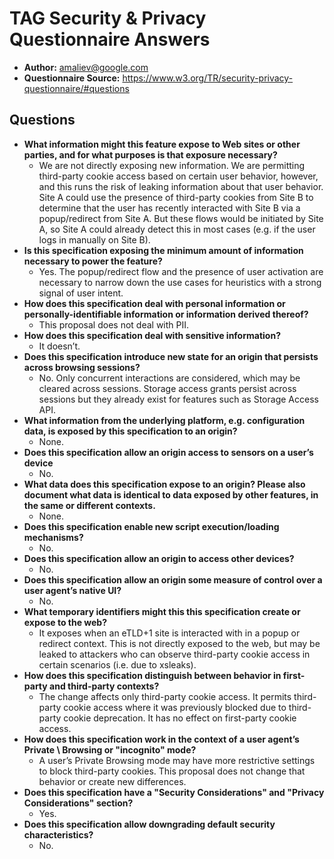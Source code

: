 # TAG Security & Privacy Questionnaire Answers #

* **Author:** amaliev@google.com
* **Questionnaire Source:** https://www.w3.org/TR/security-privacy-questionnaire/#questions

## Questions ##

* **What information might this feature expose to Web sites or other parties, and for what purposes is that exposure necessary?**
  * We are not directly exposing new information. We are permitting third-party cookie access based on certain user behavior, however, and this runs the risk of leaking information about that user behavior. Site A could use the presence of third-party cookies from Site B to determine that the user has recently interacted with Site B via a popup/redirect from Site A. But these flows would be initiated by Site A, so Site A could already detect this in most cases (e.g. if the user logs in manually on Site B).
* **Is this specification exposing the minimum amount of information necessary to power the feature?**
  * Yes. The popup/redirect flow and the presence of user activation are necessary to narrow down the use cases for heuristics with a strong signal of user intent.
* **How does this specification deal with personal information or personally-identifiable information or information derived thereof?**
  * This proposal does not deal with PII.
* **How does this specification deal with sensitive information?**
  * It doesn’t.
* **Does this specification introduce new state for an origin that persists across browsing sessions?**
  * No. Only concurrent interactions are considered, which may be cleared across sessions. Storage access grants persist across sessions but they already exist for features such as Storage Access API.
* **What information from the underlying platform, e.g. configuration data, is exposed by this specification to an origin?**
  * None.
* **Does this specification allow an origin access to sensors on a user’s device**
  * No.
* **What data does this specification expose to an origin? Please also document what data is identical to data exposed by other features, in the same or different contexts.**
  * None.
* **Does this specification enable new script execution/loading mechanisms?**
  * No.
* **Does this specification allow an origin to access other devices?**
  * No.
* **Does this specification allow an origin some measure of control over a user agent’s native UI?**
  * No.
* **What temporary identifiers might this this specification create or expose to the web?**
  * It exposes when an eTLD+1 site is interacted with in a popup or redirect context. This is not directly exposed to the web, but may be leaked to attackers who can observe third-party cookie access in certain scenarios (i.e. due to xsleaks).
* **How does this specification distinguish between behavior in first-party and third-party contexts?**
  * The change affects only third-party cookie access. It permits third-party cookie access where it was previously blocked due to third-party cookie deprecation. It has no effect on first-party cookie access.
* **How does this specification work in the context of a user agent’s Private \ Browsing or "incognito" mode?**
  * A user’s Private Browsing mode may have more restrictive settings to block third-party cookies. This proposal does not change that behavior or create new differences.
* **Does this specification have a "Security Considerations" and "Privacy Considerations" section?**
  * Yes.
* **Does this specification allow downgrading default security characteristics?**
  * No.
